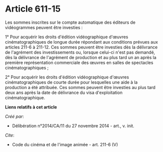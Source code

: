 # Article 611-15

Les sommes inscrites sur le compte automatique des éditeurs de vidéogrammes peuvent être investies : 

1° Pour acquérir les droits d'édition vidéographique d'œuvres cinématographiques de longue durée répondant aux conditions
prévues aux articles 211-6 à 211-12. Ces sommes peuvent être investies dès la délivrance de l'agrément des investissements
ou, lorsque celui-ci n'est pas demandé, dès la délivrance de l'agrément de production et au plus tard un an après la première
représentation commerciale des œuvres en salles de spectacles cinématographiques ; 

2° Pour acquérir les droits d'édition vidéographique d'œuvres cinématographiques de courte durée pour lesquelles une aide à
la production a été attribuée. Ces sommes peuvent être investies au plus tard deux ans après la date de délivrance du visa
d'exploitation cinématographique.

**Liens relatifs à cet article**

_Créé par_:

  - Délibération n°2014/CA/11 du 27 novembre 2014 - art., v. init.

_Cite_:

  - Code du cinéma et de l'image animée - art. 211-6 (V)
